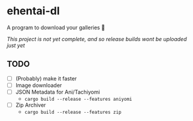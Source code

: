 # ehentai-dl
A program to download your galleries 🦀

*This project is not yet complete, and so release builds wont be uploaded just yet*

## TODO
- [ ] (Probably) make it faster
- [ ] Image downloader
- [ ] JSON Metadata for Ani/Tachiyomi
  - `cargo build --release --features aniyomi`
- [ ] Zip Archiver
  - `cargo build --release --features zip`

